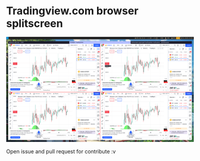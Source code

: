 # Tradingview.com browser splitscreen

![img](./screenshots/screenshot_20221125-110407.png)

Open issue and pull request for contribute :v
